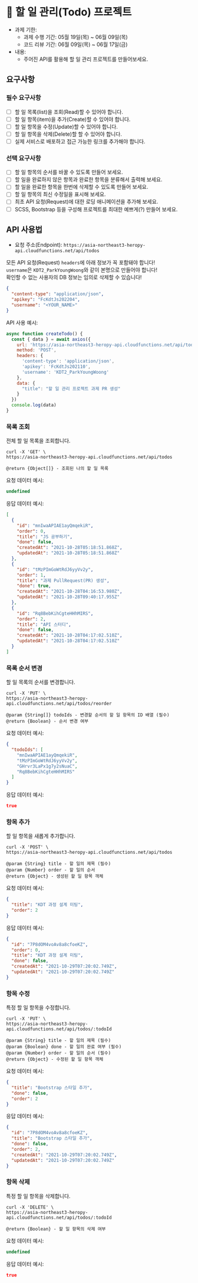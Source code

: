 # 📌 할 일 관리(Todo) 프로젝트

- 과제 기한:
  - 과제 수행 기간: 05월 19일(목) ~ 06월 09일(목)
  - 코드 리뷰 기간: 06월 09일(목) ~ 06월 17일(금)
- 내용:
  - 주어진 API를 활용해 할 일 관리 프로젝트를 만들어보세요.

## 요구사항

### 필수 요구사항

- [ ] 할 일 목록(list)을 조회(Read)할 수 있어야 합니다.
- [ ] 할 일 항목(item)을 추가(Create)할 수 있어야 합니다.
- [ ] 할 일 항목을 수정(Update)할 수 있어야 합니다.
- [ ] 할 일 항목을 삭제(Delete)할 할 수 있어야 합니다.
- [ ] 실제 서비스로 배포하고 접근 가능한 링크를 추가해야 합니다.

### 선택 요구사항

- [ ] 할 일 항목의 순서를 바꿀 수 있도록 만들어 보세요.
- [ ] 할 일을 완료하지 않은 항목과 완료한 항목을 분류해서 출력해 보세요.
- [ ] 할 일을 완료한 항목을 한번에 삭제할 수 있도록 만들어 보세요.
- [ ] 할 일 항목의 최신 수정일을 표시해 보세요.
- [ ] 최초 API 요청(Request)에 대한 로딩 애니메이션을 추가해 보세요.
- [ ] SCSS, Bootstrap 등을 구성해 프로젝트를 최대한 예쁘게(?) 만들어 보세요.

## API 사용법

- 요청 주소(Endpoint): `https://asia-northeast3-heropy-api.cloudfunctions.net/api/todos`

모든 API 요청(Request) `headers`에 아래 정보가 꼭 포함돼야 합니다!<br>
`username`은 `KDT2_ParkYoungWoong`와 같이 본명으로 만들어야 합니다!<br>
확인할 수 없는 사용자의 DB 정보는 임의로 삭제할 수 있습니다!<br>

```json
{
  "content-type": "application/json",
  "apikey": "FcKdtJs202204",
  "username": "<YOUR_NAME>"
}
```

API 사용 예시:

```js
async function createTodo() {
  const { data } = await axios({
    url: 'https://asia-northeast3-heropy-api.cloudfunctions.net/api/todos',
    method: 'POST',
    headers: {
      'content-type': 'application/json',
      'apikey': 'FcKdtJs202110',
      'username': 'KDT2_ParkYoungWoong'
    },
    data: {
      "title": "할 일 관리 프로젝트 과제 PR 생성"
    }
  })
  console.log(data)
}
```

### 목록 조회

전체 할 일 목록을 조회합니다.

```curl
curl -X 'GET' \ 
https://asia-northeast3-heropy-api.cloudfunctions.net/api/todos
```

```plaintext
@return {Object[]} - 조회된 나의 할 일 목록
```

요청 데이터 예시:

```js
undefined
```

응답 데이터 예시:

```json
[
  {
    "id": "mnIwaAPIAE1ayQmqekiR",
    "order": 0,
    "title": "JS 공부하기",
    "done": false,
    "createdAt": "2021-10-28T05:18:51.868Z",
    "updatedAt": "2021-10-28T05:18:51.868Z"
  },
  {
    "id": "tMzPImGoWtRdJ6yyVv2y",
    "order": 1,
    "title": "과제 PullRequest(PR) 생성",
    "done": true,
    "createdAt": "2021-10-28T04:16:53.980Z",
    "updatedAt": "2021-10-28T09:40:17.955Z"
  },
  {
    "id": "Rq8BebKihCgteHHhMIRS",
    "order": 2,
    "title": "API 스터디",
    "done": false,
    "createdAt": "2021-10-28T04:17:02.510Z",
    "updatedAt": "2021-10-28T04:17:02.510Z"
  }
]
```

### 목록 순서 변경

할 일 목록의 순서를 변경합니다.

```curl
curl -X 'PUT' \ 
https://asia-northeast3-heropy-api.cloudfunctions.net/api/todos/reorder
```

```plaintext
@param {String[]} todoIds - 변경할 순서의 할 일 항목의 ID 배열 (필수)
@return {Boolean} - 순서 변경 여부
```

요청 데이터 예시:

```json
{
  "todoIds": [
    "mnIwaAPIAE1ayQmqekiR",
    "tMzPImGoWtRdJ6yyVv2y",
    "GHrvr3LaPx1g7y2sNuaC",
    "Rq8BebKihCgteHHhMIRS"
  ]
}
```

응답 데이터 예시:

```json
true
```

### 항목 추가

할 일 항목을 새롭게 추가합니다.

```curl
curl -X 'POST' \ 
https://asia-northeast3-heropy-api.cloudfunctions.net/api/todos
```

```plaintext
@param {String} title - 할 일의 제목 (필수)
@param {Number} order - 할 일의 순서
@return {Object} - 생성된 할 일 항목 객체 
```

요청 데이터 예시:

```json
{
  "title": "KDT 과정 설계 미팅",
  "order": 2
}
```

응답 데이터 예시:

```json
{
  "id": "7P8dOM4voAv8a8cfoeKZ",
  "order": 0,
  "title": "KDT 과정 설계 미팅",
  "done": false,
  "createdAt": "2021-10-29T07:20:02.749Z",
  "updatedAt": "2021-10-29T07:20:02.749Z"
}
```

### 항목 수정

특정 할 일 항목을 수정합니다.

```curl
curl -X 'PUT' \ 
https://asia-northeast3-heropy-api.cloudfunctions.net/api/todos/:todoId
```

```plaintext
@param {String} title - 할 일의 제목 (필수)
@param {Boolean} done - 할 일의 완료 여부 (필수)
@param {Number} order - 할 일의 순서 (필수)
@return {Object} - 수정된 할 일 항목 객체  
```

요청 데이터 예시:

```json
{
  "title": "Bootstrap 스타일 추가",
  "done": false,
  "order": 2
}
```

응답 데이터 예시:

```json
{
  "id": "7P8dOM4voAv8a8cfoeKZ",
  "title": "Bootstrap 스타일 추가",
  "done": false,
  "order": 2,
  "createdAt": "2021-10-29T07:20:02.749Z",
  "updatedAt": "2021-10-29T07:20:02.749Z"
}
```

### 항목 삭제

특정 할 일 항목을 삭제합니다.

```curl
curl -X 'DELETE' \ 
https://asia-northeast3-heropy-api.cloudfunctions.net/api/todos/:todoId
```

```plaintext
@return {Boolean} - 할 일 항목의 삭제 여부  
```

요청 데이터 예시:

```js
undefined
```

응답 데이터 예시:

```json
true
```
